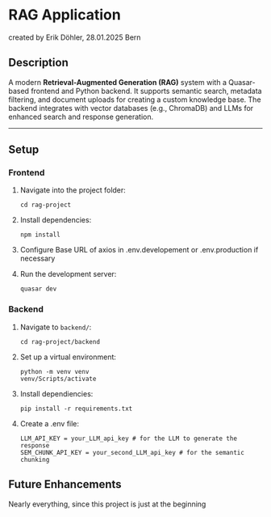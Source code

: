 # **RAG Application**

created by Erik Döhler, 28.01.2025 Bern

## **Description**

A modern **Retrieval-Augmented Generation (RAG)** system with a Quasar-based frontend and Python backend. It supports semantic search, metadata filtering, and document uploads for creating a custom knowledge base. The backend integrates with vector databases (e.g., ChromaDB) and LLMs for enhanced search and response generation.

---

## **Setup**

### **Frontend**

1. Navigate into the project folder:

   ```
   cd rag-project
   ```

2. Install dependencies:

   ```
   npm install
   ```

3. Configure Base URL of axios in .env.developement or .env.production if necessary

4. Run the development server:
   ```
   quasar dev
   ```

### **Backend**

1. Navigate to `backend/`:

   ```
   cd rag-project/backend
   ```

2. Set up a virtual environment:

   ```
   python -m venv venv
   venv/Scripts/activate
   ```

3. Install dependiencies:

   ```
   pip install -r requirements.txt
   ```

4. Create a .env file:

   ```
   LLM_API_KEY = your_LLM_api_key # for the LLM to generate the response
   SEM_CHUNK_API_KEY = your_second_LLM_api_key # for the semantic chunking
   ```

## **Future Enhancements**

Nearly everything, since this project is just at the beginning
